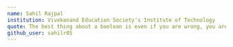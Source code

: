 ```yaml
---
name: Sahil Rajpal
institution: Vivekanand Education Society's Institute of Technology
quote: The best thing about a boolean is even if you are wrong, you are only off by a bit.
github_user: sahilr05
---
```

